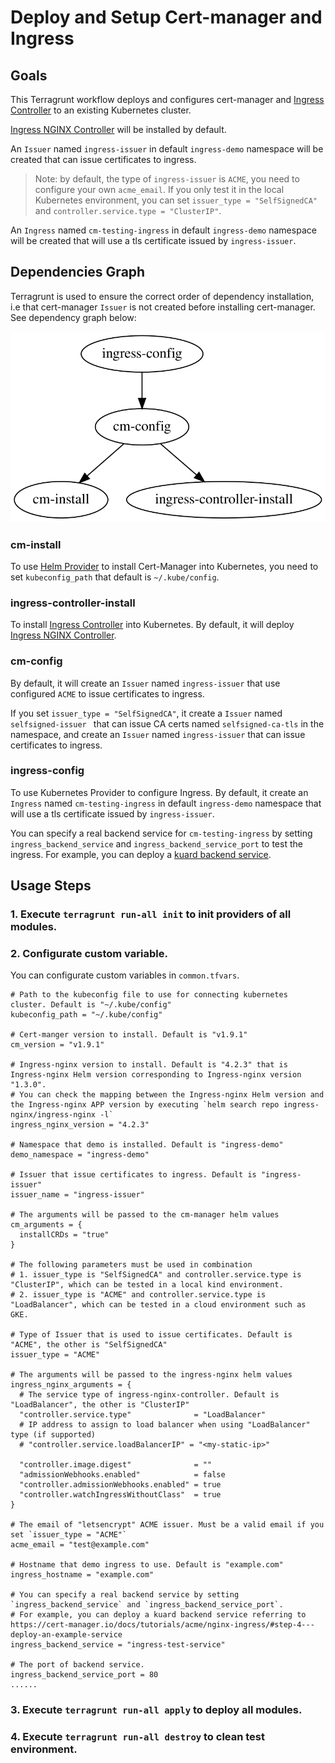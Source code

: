 # Deploy and Setup Cert-manager and Ingress

## Goals

This Terragrunt workflow deploys and configures cert-manager and [Ingress Controller](https://kubernetes.io/docs/concepts/services-networking/ingress-controllers/) to an existing Kubernetes cluster.

[Ingress NGINX Controller](https://kubernetes.github.io/ingress-nginx/deploy/#quick-start) will be installed by default.

An `Issuer` named `ingress-issuer` in default `ingress-demo` namespace will be created that can issue certificates to ingress.

> Note: by default, the type of `ingress-issuer` is `ACME`, you need to configure your own `acme_email`. If you only test it in the local Kubernetes environment, you can set `issuer_type = "SelfSignedCA"` and `controller.service.type = "ClusterIP"`.

An `Ingress` named `cm-testing-ingress` in default `ingress-demo` namespace will be created that will use a tls certificate issued by `ingress-issuer`.

## Dependencies Graph

Terragrunt is used to ensure the correct order of dependency installation, i.e that cert-manager `Issuer` is not created before installing cert-manager. See dependency graph below:

![image](graph.svg)

### cm-install

To use [Helm Provider](https://registry.terraform.io/providers/hashicorp/helm/latest/docs) to install Cert-Manager into Kubernetes, you need to set `kubeconfig_path` that default is `~/.kube/config`.

### ingress-controller-install

To install [Ingress Controller](https://kubernetes.io/docs/concepts/services-networking/ingress-controllers/) into Kubernetes. By default, it will deploy [Ingress NGINX Controller](https://kubernetes.github.io/ingress-nginx/deploy/#quick-start).

### cm-config

By default, it will create an `Issuer` named `ingress-issuer` that use configured `ACME` to issue certificates to ingress.

If you set `issuer_type = "SelfSignedCA"`, it create a `Issuer` named `selfsigned-issuer ` that can issue CA certs named `selfsigned-ca-tls` in the namespace, and create an `Issuer` named `ingress-issuer` that can issue certificates to ingress.

### ingress-config

To use Kubernetes Provider to configure Ingress. By default, it create an `Ingress` named `cm-testing-ingress` in default `ingress-demo` namespace that will use a tls certificate issued by `ingress-issuer`.

You can specify a real backend service for `cm-testing-ingress` by setting `ingress_backend_service` and `ingress_backend_service_port` to test the ingress. For example, you can deploy a [kuard backend service](https://cert-manager.io/docs/tutorials/acme/nginx-ingress/#step-4---deploy-an-example-service).

## Usage Steps

### 1. Execute `terragrunt run-all init` to init providers of all modules.

### 2. Configurate custom variable.

You can configurate custom variables in `common.tfvars`.

```
# Path to the kubeconfig file to use for connecting kubernetes cluster. Default is "~/.kube/config"
kubeconfig_path = "~/.kube/config"

# Cert-manger version to install. Default is "v1.9.1"
cm_version = "v1.9.1"

# Ingress-nginx version to install. Default is "4.2.3" that is Ingress-nginx Helm version corresponding to Ingress-nginx version "1.3.0".
# You can check the mapping between the Ingress-nginx Helm version and the Ingress-nginx APP version by executing `helm search repo ingress-nginx/ingress-nginx -l`
ingress_nginx_version = "4.2.3"

# Namespace that demo is installed. Default is "ingress-demo"
demo_namespace = "ingress-demo"

# Issuer that issue certificates to ingress. Default is "ingress-issuer"
issuer_name = "ingress-issuer"

# The arguments will be passed to the cm-manager helm values
cm_arguments = {
  installCRDs = "true"
}

# The following parameters must be used in combination
# 1. issuer_type is "SelfSignedCA" and controller.service.type is "ClusterIP", which can be tested in a local kind environment.
# 2. issuer_type is "ACME" and controller.service.type is "LoadBalancer", which can be tested in a cloud environment such as GKE.

# Type of Issuer that is used to issue certificates. Default is "ACME", the other is "SelfSignedCA"
issuer_type = "ACME"

# The arguments will be passed to the ingress-nginx helm values
ingress_nginx_arguments = {
  # The service type of ingress-nginx-controller. Default is "LoadBalancer", the other is "ClusterIP"
  "controller.service.type"              = "LoadBalancer"
  # IP address to assign to load balancer when using "LoadBalancer" type (if supported)
  # "controller.service.loadBalancerIP" = "<my-static-ip>"
  
  "controller.image.digest"              = ""
  "admissionWebhooks.enabled"            = false
  "controller.admissionWebhooks.enabled" = true
  "controller.watchIngressWithoutClass"  = true
}

# The email of "letsencrypt" ACME issuer. Must be a valid email if you set `issuer_type = "ACME"`
acme_email = "test@example.com"

# Hostname that demo ingress to use. Default is "example.com"
ingress_hostname = "example.com"

# You can specify a real backend service by setting `ingress_backend_service` and `ingress_backend_service_port`.
# For example, you can deploy a kuard backend service referring to https://cert-manager.io/docs/tutorials/acme/nginx-ingress/#step-4---deploy-an-example-service
ingress_backend_service = "ingress-test-service"

# The port of backend service.
ingress_backend_service_port = 80
......
```

### 3. Execute `terragrunt run-all apply` to deploy all modules.

### 4. Execute `terragrunt run-all destroy` to clean test environment.
